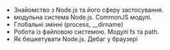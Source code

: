   
- Знайомство з Node.js та його сферу застосування.  
- модульна система Node.js. CommonJS модулі.  
- Глобальні змінні (process, __dirname)  
- Робота із файловою системою. Модулі fs та path.  
- Як бешкетувати Node.js. Дебаг у браузері